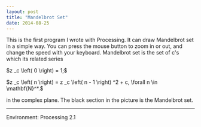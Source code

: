 ```yaml
---
layout: post
title: "Mandelbrot Set"
date: 2014-08-25
---
```


This is the first program I wrote with Processing. It can draw Mandelbrot set in a simple way. You can press the mouse button to zoom in or out, and change the speed with your keyboard.
Mandelbrot set is the set of c's which its related series

\$z _c \left( 0 \right) = 1;\$

\$z _c \left( n \right) = z _c \left( n - 1 \right) ^2 + c, \forall n \in \mathbf{N}^*.\$

in the complex plane. The black section in the picture is the Mandelbrot set.

---

Environment: Processing 2.1